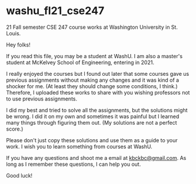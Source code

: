 # washu_fl21_cse247
21 Fall semester CSE 247 course works at Washington University in St. Louis.

Hey folks!

If you read this file, you may be a student at WashU. I am also a master's student at McKelvey School of Engineering, entering in 2021.

I really enjoyed the courses but I found out later that some courses gave us previous assignments without making any changes and it was kind of a shocker for me. (At least they should change some conditions, I think.) Therefore, I uploaded these works to share with you wishing professors not to use previous assignments.

I did my best and tried to solve all the assignments, but the solutions might be wrong. I did it on my own and sometimes it was painful but I learned many things through figuring them out. (My solutions are not a perfect score.)

Please don't just copy these solutions and use them as a guide to your work. I wish you to learn something from courses at WashU.

If you have any questions and shoot me a email at kbckbc@gmail.com. As long as I remember these questions, I can help you out.

Good luck!
